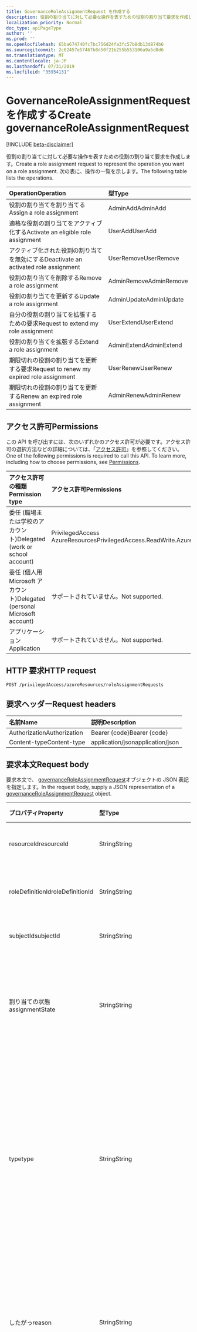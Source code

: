 ```yaml
---
title: GovernanceRoleAssignmentRequest を作成する
description: 役割の割り当てに対して必要な操作を表すための役割の割り当て要求を作成します。 次の表に、操作の一覧を示します。
localization_priority: Normal
doc_type: apiPageType
author: ''
ms.prod: ''
ms.openlocfilehash: 65ba674740fc7bc756d24fa3fc57b8db13d874b6
ms.sourcegitcommit: 2c62457e57467b8d50f21b255b553106a9a5d8d6
ms.translationtype: MT
ms.contentlocale: ja-JP
ms.lasthandoff: 07/31/2019
ms.locfileid: "35954131"
---
```

# <a name="create-governanceroleassignmentrequest"></a><span data-ttu-id="16c69-104">GovernanceRoleAssignmentRequest を作成する</span><span class="sxs-lookup"><span data-stu-id="16c69-104">Create governanceRoleAssignmentRequest</span></span>

[!INCLUDE [beta-disclaimer](../../includes/beta-disclaimer.md)]

<span data-ttu-id="16c69-105">役割の割り当てに対して必要な操作を表すための役割の割り当て要求を作成します。</span><span class="sxs-lookup"><span data-stu-id="16c69-105">Create a role assignment request to represent the operation you want on a role assignment.</span></span> <span data-ttu-id="16c69-106">次の表に、操作の一覧を示します。</span><span class="sxs-lookup"><span data-stu-id="16c69-106">The following table lists the operations.</span></span>

| <span data-ttu-id="16c69-107">Operation</span><span class="sxs-lookup"><span data-stu-id="16c69-107">Operation</span></span>                                   | <span data-ttu-id="16c69-108">型</span><span class="sxs-lookup"><span data-stu-id="16c69-108">Type</span></span>        |
|:--------------------------------------------|:------------|
| <span data-ttu-id="16c69-109">役割の割り当てを割り当てる</span><span class="sxs-lookup"><span data-stu-id="16c69-109">Assign a role assignment</span></span>                    | <span data-ttu-id="16c69-110">AdminAdd</span><span class="sxs-lookup"><span data-stu-id="16c69-110">AdminAdd</span></span>    |
| <span data-ttu-id="16c69-111">適格な役割の割り当てをアクティブ化する</span><span class="sxs-lookup"><span data-stu-id="16c69-111">Activate an eligible role assignment</span></span>        | <span data-ttu-id="16c69-112">UserAdd</span><span class="sxs-lookup"><span data-stu-id="16c69-112">UserAdd</span></span>     |
| <span data-ttu-id="16c69-113">アクティブ化された役割の割り当てを無効にする</span><span class="sxs-lookup"><span data-stu-id="16c69-113">Deactivate an activated role assignment</span></span>     | <span data-ttu-id="16c69-114">UserRemove</span><span class="sxs-lookup"><span data-stu-id="16c69-114">UserRemove</span></span>  |
| <span data-ttu-id="16c69-115">役割の割り当てを削除する</span><span class="sxs-lookup"><span data-stu-id="16c69-115">Remove a role assignment</span></span>                    | <span data-ttu-id="16c69-116">AdminRemove</span><span class="sxs-lookup"><span data-stu-id="16c69-116">AdminRemove</span></span> |
| <span data-ttu-id="16c69-117">役割の割り当てを更新する</span><span class="sxs-lookup"><span data-stu-id="16c69-117">Update a role assignment</span></span>                    | <span data-ttu-id="16c69-118">AdminUpdate</span><span class="sxs-lookup"><span data-stu-id="16c69-118">AdminUpdate</span></span> |
| <span data-ttu-id="16c69-119">自分の役割の割り当てを拡張するための要求</span><span class="sxs-lookup"><span data-stu-id="16c69-119">Request to extend my role assignment</span></span>        | <span data-ttu-id="16c69-120">UserExtend</span><span class="sxs-lookup"><span data-stu-id="16c69-120">UserExtend</span></span>  |
| <span data-ttu-id="16c69-121">役割の割り当てを拡張する</span><span class="sxs-lookup"><span data-stu-id="16c69-121">Extend a role assignment</span></span>                    | <span data-ttu-id="16c69-122">AdminExtend</span><span class="sxs-lookup"><span data-stu-id="16c69-122">AdminExtend</span></span> |
| <span data-ttu-id="16c69-123">期限切れの役割の割り当てを更新する要求</span><span class="sxs-lookup"><span data-stu-id="16c69-123">Request to renew my expired role assignment</span></span> | <span data-ttu-id="16c69-124">UserRenew</span><span class="sxs-lookup"><span data-stu-id="16c69-124">UserRenew</span></span>   |
| <span data-ttu-id="16c69-125">期限切れの役割の割り当てを更新する</span><span class="sxs-lookup"><span data-stu-id="16c69-125">Renew an expired role assignment</span></span>            | <span data-ttu-id="16c69-126">AdminRenew</span><span class="sxs-lookup"><span data-stu-id="16c69-126">AdminRenew</span></span>  |

## <a name="permissions"></a><span data-ttu-id="16c69-127">アクセス許可</span><span class="sxs-lookup"><span data-stu-id="16c69-127">Permissions</span></span>

<span data-ttu-id="16c69-p103">この API を呼び出すには、次のいずれかのアクセス許可が必要です。アクセス許可の選択方法などの詳細については、「[アクセス許可](/graph/permissions-reference)」を参照してください。</span><span class="sxs-lookup"><span data-stu-id="16c69-p103">One of the following permissions is required to call this API. To learn more, including how to choose permissions, see [Permissions](/graph/permissions-reference).</span></span>

| <span data-ttu-id="16c69-130">アクセス許可の種類</span><span class="sxs-lookup"><span data-stu-id="16c69-130">Permission type</span></span>                        | <span data-ttu-id="16c69-131">アクセス許可</span><span class="sxs-lookup"><span data-stu-id="16c69-131">Permissions</span></span>                               |
|:---------------------------------------|:------------------------------------------|
| <span data-ttu-id="16c69-132">委任 (職場または学校のアカウント)</span><span class="sxs-lookup"><span data-stu-id="16c69-132">Delegated (work or school account)</span></span>     | <span data-ttu-id="16c69-133">PrivilegedAccess AzureResources</span><span class="sxs-lookup"><span data-stu-id="16c69-133">PrivilegedAccess.ReadWrite.AzureResources</span></span> |
| <span data-ttu-id="16c69-134">委任 (個人用 Microsoft アカウント)</span><span class="sxs-lookup"><span data-stu-id="16c69-134">Delegated (personal Microsoft account)</span></span> | <span data-ttu-id="16c69-135">サポートされていません。</span><span class="sxs-lookup"><span data-stu-id="16c69-135">Not supported.</span></span>                            |
| <span data-ttu-id="16c69-136">アプリケーション</span><span class="sxs-lookup"><span data-stu-id="16c69-136">Application</span></span>                            | <span data-ttu-id="16c69-137">サポートされていません。</span><span class="sxs-lookup"><span data-stu-id="16c69-137">Not supported.</span></span> |

## <a name="http-request"></a><span data-ttu-id="16c69-138">HTTP 要求</span><span class="sxs-lookup"><span data-stu-id="16c69-138">HTTP request</span></span>

<!-- { "blockType": "ignored" } -->

```http
POST /privilegedAccess/azureResources/roleAssignmentRequests
```

## <a name="request-headers"></a><span data-ttu-id="16c69-139">要求ヘッダー</span><span class="sxs-lookup"><span data-stu-id="16c69-139">Request headers</span></span>

| <span data-ttu-id="16c69-140">名前</span><span class="sxs-lookup"><span data-stu-id="16c69-140">Name</span></span>          | <span data-ttu-id="16c69-141">説明</span><span class="sxs-lookup"><span data-stu-id="16c69-141">Description</span></span>      |
|:--------------|:-----------------|
| <span data-ttu-id="16c69-142">Authorization</span><span class="sxs-lookup"><span data-stu-id="16c69-142">Authorization</span></span> | <span data-ttu-id="16c69-143">Bearer {code}</span><span class="sxs-lookup"><span data-stu-id="16c69-143">Bearer {code}</span></span>    |
| <span data-ttu-id="16c69-144">Content-type</span><span class="sxs-lookup"><span data-stu-id="16c69-144">Content-type</span></span>  | <span data-ttu-id="16c69-145">application/json</span><span class="sxs-lookup"><span data-stu-id="16c69-145">application/json</span></span> |

## <a name="request-body"></a><span data-ttu-id="16c69-146">要求本文</span><span class="sxs-lookup"><span data-stu-id="16c69-146">Request body</span></span>

<span data-ttu-id="16c69-147">要求本文で、 [governanceRoleAssignmentRequest](../resources/governanceroleassignmentrequest.md)オブジェクトの JSON 表記を指定します。</span><span class="sxs-lookup"><span data-stu-id="16c69-147">In the request body, supply a JSON representation of a [governanceRoleAssignmentRequest](../resources/governanceroleassignmentrequest.md) object.</span></span>

| <span data-ttu-id="16c69-148">プロパティ</span><span class="sxs-lookup"><span data-stu-id="16c69-148">Property</span></span>         | <span data-ttu-id="16c69-149">型</span><span class="sxs-lookup"><span data-stu-id="16c69-149">Type</span></span>                                                     | <span data-ttu-id="16c69-150">説明</span><span class="sxs-lookup"><span data-stu-id="16c69-150">Description</span></span> |
|:-----------------|:---------------------------------------------------------|:--|
| <span data-ttu-id="16c69-151">resourceId</span><span class="sxs-lookup"><span data-stu-id="16c69-151">resourceId</span></span>       | <span data-ttu-id="16c69-152">String</span><span class="sxs-lookup"><span data-stu-id="16c69-152">String</span></span>                                                   | <span data-ttu-id="16c69-153">リソースの ID。</span><span class="sxs-lookup"><span data-stu-id="16c69-153">The ID of the resource.</span></span> <span data-ttu-id="16c69-154">必須です。</span><span class="sxs-lookup"><span data-stu-id="16c69-154">Required.</span></span> |
| <span data-ttu-id="16c69-155">roleDefinitionId</span><span class="sxs-lookup"><span data-stu-id="16c69-155">roleDefinitionId</span></span> | <span data-ttu-id="16c69-156">String</span><span class="sxs-lookup"><span data-stu-id="16c69-156">String</span></span>                                                   | <span data-ttu-id="16c69-157">ロール定義の ID。</span><span class="sxs-lookup"><span data-stu-id="16c69-157">The ID of the role definition.</span></span> <span data-ttu-id="16c69-158">必須です。</span><span class="sxs-lookup"><span data-stu-id="16c69-158">Required.</span></span> |
| <span data-ttu-id="16c69-159">subjectId</span><span class="sxs-lookup"><span data-stu-id="16c69-159">subjectId</span></span>        | <span data-ttu-id="16c69-160">String</span><span class="sxs-lookup"><span data-stu-id="16c69-160">String</span></span>                                                   | <span data-ttu-id="16c69-161">件名の ID。</span><span class="sxs-lookup"><span data-stu-id="16c69-161">The ID of the subject.</span></span> <span data-ttu-id="16c69-162">必須です。</span><span class="sxs-lookup"><span data-stu-id="16c69-162">Required.</span></span> |
| <span data-ttu-id="16c69-163">割り当ての状態</span><span class="sxs-lookup"><span data-stu-id="16c69-163">assignmentState</span></span>  | <span data-ttu-id="16c69-164">String</span><span class="sxs-lookup"><span data-stu-id="16c69-164">String</span></span>                                                   | <span data-ttu-id="16c69-165">割り当ての状態を指定します。</span><span class="sxs-lookup"><span data-stu-id="16c69-165">The state of assignment.</span></span> <span data-ttu-id="16c69-166">値には、 `Eligible`および`Active`を指定できます。</span><span class="sxs-lookup"><span data-stu-id="16c69-166">The value can be `Eligible` and `Active`.</span></span> <span data-ttu-id="16c69-167">必須。</span><span class="sxs-lookup"><span data-stu-id="16c69-167">Required.</span></span> |
| <span data-ttu-id="16c69-168">type</span><span class="sxs-lookup"><span data-stu-id="16c69-168">type</span></span>             | <span data-ttu-id="16c69-169">String</span><span class="sxs-lookup"><span data-stu-id="16c69-169">String</span></span>                                                   | <span data-ttu-id="16c69-170">要求の種類。</span><span class="sxs-lookup"><span data-stu-id="16c69-170">The request type.</span></span> <span data-ttu-id="16c69-171">値には、 `AdminAdd`、 `UserAdd`、 `AdminUpdate`、 `AdminRemove`、 `UserRemove`、 `UserExtend`、 `UserRenew`、 `AdminRenew`を`AdminExtend`使用できます。</span><span class="sxs-lookup"><span data-stu-id="16c69-171">The value can be `AdminAdd`, `UserAdd`, `AdminUpdate`, `AdminRemove`, `UserRemove`, `UserExtend`, `UserRenew`, `AdminRenew`and `AdminExtend`.</span></span> <span data-ttu-id="16c69-172">必須です。</span><span class="sxs-lookup"><span data-stu-id="16c69-172">Required.</span></span> |
| <span data-ttu-id="16c69-173">したがっ</span><span class="sxs-lookup"><span data-stu-id="16c69-173">reason</span></span>           | <span data-ttu-id="16c69-174">String</span><span class="sxs-lookup"><span data-stu-id="16c69-174">String</span></span>                                                   | <span data-ttu-id="16c69-175">監査およびレビューの目的で、役割の割り当て要求に対して理由を提供する必要があります。</span><span class="sxs-lookup"><span data-stu-id="16c69-175">The reason needs to be provided for the role assignment request for audit and review purpose.</span></span> |
| <span data-ttu-id="16c69-176">schedule</span><span class="sxs-lookup"><span data-stu-id="16c69-176">schedule</span></span>         | [<span data-ttu-id="16c69-177">governanceSchedule</span><span class="sxs-lookup"><span data-stu-id="16c69-177">governanceSchedule</span></span>](../resources/governanceschedule.md) | <span data-ttu-id="16c69-178">役割の割り当て要求のスケジュール。</span><span class="sxs-lookup"><span data-stu-id="16c69-178">The schedule of the role assignment request.</span></span> <span data-ttu-id="16c69-179">、 `UserAdd` `AdminAdd`、、および`AdminExtend`の要求の種類には、が必要です。 `AdminUpdate`</span><span class="sxs-lookup"><span data-stu-id="16c69-179">For request type of `UserAdd`, `AdminAdd`, `AdminUpdate`, and `AdminExtend`, it is required.</span></span> |

## <a name="response"></a><span data-ttu-id="16c69-180">応答</span><span class="sxs-lookup"><span data-stu-id="16c69-180">Response</span></span>

<span data-ttu-id="16c69-181">成功した場合、このメソッド`201 Created`は応答コードと、応答本文で[governanceRoleAssignmentRequest](../resources/governanceroleassignmentrequest.md)オブジェクトを返します。</span><span class="sxs-lookup"><span data-stu-id="16c69-181">If successful, this method returns a `201 Created` response code and a [governanceRoleAssignmentRequest](../resources/governanceroleassignmentrequest.md) object in the response body.</span></span>

### <a name="error-codes"></a><span data-ttu-id="16c69-182">エラー コード</span><span class="sxs-lookup"><span data-stu-id="16c69-182">Error codes</span></span>

<span data-ttu-id="16c69-183">この API は、標準の HTTP エラーコードを返します。</span><span class="sxs-lookup"><span data-stu-id="16c69-183">This API returns the standard HTTP error codes.</span></span> <span data-ttu-id="16c69-184">また、次の表に示されているエラーコードも返します。</span><span class="sxs-lookup"><span data-stu-id="16c69-184">In addition, it also returns the error codes listed in the following table.</span></span>

| <span data-ttu-id="16c69-185">エラー コード</span><span class="sxs-lookup"><span data-stu-id="16c69-185">Error code</span></span>     | <span data-ttu-id="16c69-186">エラー メッセージ</span><span class="sxs-lookup"><span data-stu-id="16c69-186">Error message</span></span>                               | <span data-ttu-id="16c69-187">詳細</span><span class="sxs-lookup"><span data-stu-id="16c69-187">Details</span></span>       |
|:---------------|:--------------------------------------------|:--------------|
| <span data-ttu-id="16c69-188">400 BadRequest</span><span class="sxs-lookup"><span data-stu-id="16c69-188">400 BadRequest</span></span> | <span data-ttu-id="16c69-189">RoleNotFound</span><span class="sxs-lookup"><span data-stu-id="16c69-189">RoleNotFound</span></span>                                | <span data-ttu-id="16c69-190">要求`roleDefinitionId`本文で指定されたが見つかりません。</span><span class="sxs-lookup"><span data-stu-id="16c69-190">The `roleDefinitionId` provided in the request body cannot be found.</span></span> |
| <span data-ttu-id="16c69-191">400 BadRequest</span><span class="sxs-lookup"><span data-stu-id="16c69-191">400 BadRequest</span></span> | <span data-ttu-id="16c69-192">ResourceIsLocked</span><span class="sxs-lookup"><span data-stu-id="16c69-192">ResourceIsLocked</span></span>                            | <span data-ttu-id="16c69-193">要求本文で指定されたリソースはの状態`Locked`にあり、役割の割り当て要求を作成できません。</span><span class="sxs-lookup"><span data-stu-id="16c69-193">The resource provided in the request body is in state of `Locked` and cannot create role assignment requests.</span></span> |
| <span data-ttu-id="16c69-194">400 BadRequest</span><span class="sxs-lookup"><span data-stu-id="16c69-194">400 BadRequest</span></span> | <span data-ttu-id="16c69-195">SubjectNotFound</span><span class="sxs-lookup"><span data-stu-id="16c69-195">SubjectNotFound</span></span>                             | <span data-ttu-id="16c69-196">要求`subjectId`本文で指定されたが見つかりません。</span><span class="sxs-lookup"><span data-stu-id="16c69-196">The `subjectId` provided in the request body cannot be found.</span></span> |
| <span data-ttu-id="16c69-197">400 BadRequest</span><span class="sxs-lookup"><span data-stu-id="16c69-197">400 BadRequest</span></span> | <span data-ttu-id="16c69-198">Pendingrole割り当て要求</span><span class="sxs-lookup"><span data-stu-id="16c69-198">PendingRoleAssignmentRequest</span></span>                | <span data-ttu-id="16c69-199">保留中の[governanceRoleAssignmentRequest](../resources/governanceroleassignmentrequest.md)がシステムに既に存在します。</span><span class="sxs-lookup"><span data-stu-id="16c69-199">There already exists a pending [governanceRoleAssignmentRequest](../resources/governanceroleassignmentrequest.md) in the system.</span></span> |
| <span data-ttu-id="16c69-200">400 BadRequest</span><span class="sxs-lookup"><span data-stu-id="16c69-200">400 BadRequest</span></span> | <span data-ttu-id="16c69-201">Role割り当てが存在する</span><span class="sxs-lookup"><span data-stu-id="16c69-201">RoleAssignmentExists</span></span>                        | <span data-ttu-id="16c69-202">作成するよう要求された[governanceRoleAssignment](../resources/governanceroleassignment.md)は、システムに既に存在しています。</span><span class="sxs-lookup"><span data-stu-id="16c69-202">The [governanceRoleAssignment](../resources/governanceroleassignment.md) requested to be created already exists in the system.</span></span> |
| <span data-ttu-id="16c69-203">400 BadRequest</span><span class="sxs-lookup"><span data-stu-id="16c69-203">400 BadRequest</span></span> | <span data-ttu-id="16c69-204">RoleAssignmentDoesNotExist</span><span class="sxs-lookup"><span data-stu-id="16c69-204">RoleAssignmentDoesNotExist</span></span>                  | <span data-ttu-id="16c69-205">更新または拡張が要求された[governanceRoleAssignment](../resources/governanceroleassignment.md)は、システムに存在しません。</span><span class="sxs-lookup"><span data-stu-id="16c69-205">The [governanceRoleAssignment](../resources/governanceroleassignment.md) requested to be updated/extended does not exist in the system.</span></span> |
| <span data-ttu-id="16c69-206">400 BadRequest</span><span class="sxs-lookup"><span data-stu-id="16c69-206">400 BadRequest</span></span> | <span data-ttu-id="16c69-207">Role割り当て要求 Policyvalidationfailed</span><span class="sxs-lookup"><span data-stu-id="16c69-207">RoleAssignmentRequestPolicyValidationFailed</span></span> | <span data-ttu-id="16c69-208">[GovernanceRoleAssignmentRequest](../resources/governanceroleassignmentrequest.md)は内部ポリシーを満たしていないため、作成することはできません。</span><span class="sxs-lookup"><span data-stu-id="16c69-208">The [governanceRoleAssignmentRequest](../resources/governanceroleassignmentrequest.md) does not meet internal policies and cannot be created.</span></span> |

## <a name="examples"></a><span data-ttu-id="16c69-209">例</span><span class="sxs-lookup"><span data-stu-id="16c69-209">Examples</span></span>

<span data-ttu-id="16c69-210">次の例は、この API の使用方法を示しています。</span><span class="sxs-lookup"><span data-stu-id="16c69-210">The following examples show how to use this API.</span></span>

### <a name="example-1-administrator-assigns-user-to-a-role"></a><span data-ttu-id="16c69-211">例 1: 管理者がユーザーを役割に割り当てる</span><span class="sxs-lookup"><span data-stu-id="16c69-211">Example 1: Administrator assigns user to a role</span></span>

<span data-ttu-id="16c69-212">この例では、管理者がユーザー nawu@fimdev.net を課金閲覧者の役割に割り当てます。</span><span class="sxs-lookup"><span data-stu-id="16c69-212">In this example, an administrator assigns user nawu@fimdev.net to the Billing Reader role.</span></span>

 ><span data-ttu-id="16c69-213">**注:** この例では、アクセス許可に加えて、リソースに対して少なく`Active`とも1つ`owner`の`user access administrator`管理者ロールの割り当て (または) が要求者に割り当てられている必要があります。</span><span class="sxs-lookup"><span data-stu-id="16c69-213">**Note:** In addition to the permission, this example requires that the requester have at least one `Active` administrator role assignment (`owner` or `user access administrator`) on the resource.</span></span>

| <span data-ttu-id="16c69-214">プロパティ</span><span class="sxs-lookup"><span data-stu-id="16c69-214">Property</span></span>         | <span data-ttu-id="16c69-215">型</span><span class="sxs-lookup"><span data-stu-id="16c69-215">Type</span></span>                                                     | <span data-ttu-id="16c69-216">必須</span><span class="sxs-lookup"><span data-stu-id="16c69-216">Required</span></span>                 | <span data-ttu-id="16c69-217">値</span><span class="sxs-lookup"><span data-stu-id="16c69-217">Value</span></span> |
|:-----------------|:---------------------------------------------------------|:-------------------------|:--|
| <span data-ttu-id="16c69-218">resourceId</span><span class="sxs-lookup"><span data-stu-id="16c69-218">resourceId</span></span>       | <span data-ttu-id="16c69-219">String</span><span class="sxs-lookup"><span data-stu-id="16c69-219">String</span></span>                                                   | <span data-ttu-id="16c69-220">はい</span><span class="sxs-lookup"><span data-stu-id="16c69-220">Yes</span></span>                      | <span data-ttu-id="16c69-221">\<resourceId\></span><span class="sxs-lookup"><span data-stu-id="16c69-221">\<resourceId\></span></span> |
| <span data-ttu-id="16c69-222">roleDefinitionId</span><span class="sxs-lookup"><span data-stu-id="16c69-222">roleDefinitionId</span></span> | <span data-ttu-id="16c69-223">String</span><span class="sxs-lookup"><span data-stu-id="16c69-223">String</span></span>                                                   | <span data-ttu-id="16c69-224">はい</span><span class="sxs-lookup"><span data-stu-id="16c69-224">Yes</span></span>                      | <span data-ttu-id="16c69-225">\<roleDefinitionId\></span><span class="sxs-lookup"><span data-stu-id="16c69-225">\<roleDefinitionId\></span></span> |
| <span data-ttu-id="16c69-226">subjectId</span><span class="sxs-lookup"><span data-stu-id="16c69-226">subjectId</span></span>        | <span data-ttu-id="16c69-227">String</span><span class="sxs-lookup"><span data-stu-id="16c69-227">String</span></span>                                                   | <span data-ttu-id="16c69-228">はい</span><span class="sxs-lookup"><span data-stu-id="16c69-228">Yes</span></span>                      | <span data-ttu-id="16c69-229">\<subjectId\></span><span class="sxs-lookup"><span data-stu-id="16c69-229">\<subjectId\></span></span> |
| <span data-ttu-id="16c69-230">割り当ての状態</span><span class="sxs-lookup"><span data-stu-id="16c69-230">assignmentState</span></span>  | <span data-ttu-id="16c69-231">String</span><span class="sxs-lookup"><span data-stu-id="16c69-231">String</span></span>                                                   | <span data-ttu-id="16c69-232">はい</span><span class="sxs-lookup"><span data-stu-id="16c69-232">Yes</span></span>                      | <span data-ttu-id="16c69-233">対象/アクティブ</span><span class="sxs-lookup"><span data-stu-id="16c69-233">Eligible / Active</span></span> |
| <span data-ttu-id="16c69-234">type</span><span class="sxs-lookup"><span data-stu-id="16c69-234">type</span></span>             | <span data-ttu-id="16c69-235">String</span><span class="sxs-lookup"><span data-stu-id="16c69-235">String</span></span>                                                   | <span data-ttu-id="16c69-236">はい</span><span class="sxs-lookup"><span data-stu-id="16c69-236">Yes</span></span>                      | <span data-ttu-id="16c69-237">AdminAdd</span><span class="sxs-lookup"><span data-stu-id="16c69-237">AdminAdd</span></span> |
| <span data-ttu-id="16c69-238">したがっ</span><span class="sxs-lookup"><span data-stu-id="16c69-238">reason</span></span>           | <span data-ttu-id="16c69-239">String</span><span class="sxs-lookup"><span data-stu-id="16c69-239">String</span></span>                                                   | <span data-ttu-id="16c69-240">役割の設定によって異なる</span><span class="sxs-lookup"><span data-stu-id="16c69-240">depends on role Settings</span></span> |   |
| <span data-ttu-id="16c69-241">schedule</span><span class="sxs-lookup"><span data-stu-id="16c69-241">schedule</span></span>         | [<span data-ttu-id="16c69-242">governanceSchedule</span><span class="sxs-lookup"><span data-stu-id="16c69-242">governanceSchedule</span></span>](../resources/governanceschedule.md) | <span data-ttu-id="16c69-243">はい</span><span class="sxs-lookup"><span data-stu-id="16c69-243">Yes</span></span>                      |   |

#### <a name="request"></a><span data-ttu-id="16c69-244">要求</span><span class="sxs-lookup"><span data-stu-id="16c69-244">Request</span></span>


# <a name="httptabhttp"></a>[<span data-ttu-id="16c69-245">プロトコル</span><span class="sxs-lookup"><span data-stu-id="16c69-245">HTTP</span></span>](#tab/http)
<!-- {
  "blockType": "request",
  "name": "governanceroleassignmentrequest_post"
}-->

```http
POST https://graph.microsoft.com/beta/privilegedAccess/azureResources/roleAssignmentRequests
Content-type: application/json

{
  "roleDefinitionId": "ea48ad5e-e3b0-4d10-af54-39a45bbfe68d",
  "resourceId": "e5e7d29d-5465-45ac-885f-4716a5ee74b5",
  "subjectId": "918e54be-12c4-4f4c-a6d3-2ee0e3661c51",
  "assignmentState": "Eligible",
  "type": "AdminAdd",
  "reason": "Assign an eligible role",
  "schedule": {
    "startDateTime": "2018-05-12T23:37:43.356Z",
    "endDateTime": "2018-11-08T23:37:43.356Z",
    "type": "Once"
  }
}
```
# <a name="ctabcsharp"></a>[<span data-ttu-id="16c69-246">C#</span><span class="sxs-lookup"><span data-stu-id="16c69-246">C#</span></span>](#tab/csharp)
[!INCLUDE [sample-code](../includes/snippets/csharp/governanceroleassignmentrequest-post-csharp-snippets.md)]
[!INCLUDE [sdk-documentation](../includes/snippets/snippets-sdk-documentation-link.md)]

# <a name="javascripttabjavascript"></a>[<span data-ttu-id="16c69-247">Javascript</span><span class="sxs-lookup"><span data-stu-id="16c69-247">Javascript</span></span>](#tab/javascript)
[!INCLUDE [sample-code](../includes/snippets/javascript/governanceroleassignmentrequest-post-javascript-snippets.md)]
[!INCLUDE [sdk-documentation](../includes/snippets/snippets-sdk-documentation-link.md)]

# <a name="objective-ctabobjc"></a>[<span data-ttu-id="16c69-248">目的-C</span><span class="sxs-lookup"><span data-stu-id="16c69-248">Objective-C</span></span>](#tab/objc)
[!INCLUDE [sample-code](../includes/snippets/objc/governanceroleassignmentrequest-post-objc-snippets.md)]
[!INCLUDE [sdk-documentation](../includes/snippets/snippets-sdk-documentation-link.md)]

# <a name="javatabjava"></a>[<span data-ttu-id="16c69-249">Java</span><span class="sxs-lookup"><span data-stu-id="16c69-249">Java</span></span>](#tab/java)
[!INCLUDE [sample-code](../includes/snippets/java/governanceroleassignmentrequest-post-java-snippets.md)]
[!INCLUDE [sdk-documentation](../includes/snippets/snippets-sdk-documentation-link.md)]

---


<!-- markdownlint-disable MD024 -->

#### <a name="response"></a><span data-ttu-id="16c69-250">応答</span><span class="sxs-lookup"><span data-stu-id="16c69-250">Response</span></span>

<!-- {
  "blockType": "response",
  "truncated": false,
  "@odata.type": "microsoft.graph.governanceRoleAssignmentRequest"
} -->

```http
HTTP/1.1 201 Created
Content-type: application/json

{
  "@odata.context": "https://graph.microsoft.com/beta/$metadata#governanceRoleAssignmentRequests/$entity",
  "id": "1232e4ea-741a-4be5-8044-5edabdd61672",
  "resourceId": "e5e7d29d-5465-45ac-885f-4716a5ee74b5",
  "roleDefinitionId": "ea48ad5e-e3b0-4d10-af54-39a45bbfe68d",
  "subjectId": "918e54be-12c4-4f4c-a6d3-2ee0e3661c51",
  "linkedEligibleRoleAssignmentId": "",
  "type": "AdminAdd",
  "assignmentState": "Eligible",
  "requestedDateTime": "0001-01-01T00:00:00Z",
  "reason": "Evaluate Only",
  "status": {
    "status": "InProgress",
    "subStatus": "Granted",
    "statusDetails": [
      {
        "key": "AdminRequestRule",
        "value": "Grant"
      },
      {
        "key": "ExpirationRule",
        "value": "Grant"
      },
      {
        "key": "MfaRule",
        "value": "Grant"
      }
    ]
  },
  "schedule": {
    "type": "Once",
    "startDateTime": "2018-05-12T23:37:43.356Z",
    "endDateTime": "2018-11-08T23:37:43.356Z",
    "duration": "PT0S"
  }
}
```

### <a name="example-2-user-activates-eligible-role"></a><span data-ttu-id="16c69-251">例 2: ユーザーが対象となる役割をアクティブにする</span><span class="sxs-lookup"><span data-stu-id="16c69-251">Example 2: User activates eligible role</span></span>

<span data-ttu-id="16c69-252">この例では、ユーザー nawu@fimdev.net が対象となる請求リーダーの役割をアクティブにします。</span><span class="sxs-lookup"><span data-stu-id="16c69-252">In this example, the user nawu@fimdev.net activates the eligible Billing Reader role.</span></span>

| <span data-ttu-id="16c69-253">プロパティ</span><span class="sxs-lookup"><span data-stu-id="16c69-253">Property</span></span>         | <span data-ttu-id="16c69-254">型</span><span class="sxs-lookup"><span data-stu-id="16c69-254">Type</span></span>                                                     | <span data-ttu-id="16c69-255">必須</span><span class="sxs-lookup"><span data-stu-id="16c69-255">Required</span></span>                 | <span data-ttu-id="16c69-256">値</span><span class="sxs-lookup"><span data-stu-id="16c69-256">Value</span></span> |
|:-----------------|:---------------------------------------------------------|:-------------------------|:--|
| <span data-ttu-id="16c69-257">resourceId</span><span class="sxs-lookup"><span data-stu-id="16c69-257">resourceId</span></span>       | <span data-ttu-id="16c69-258">String</span><span class="sxs-lookup"><span data-stu-id="16c69-258">String</span></span>                                                   | <span data-ttu-id="16c69-259">はい</span><span class="sxs-lookup"><span data-stu-id="16c69-259">Yes</span></span>                      | <span data-ttu-id="16c69-260">\<resourceId\></span><span class="sxs-lookup"><span data-stu-id="16c69-260">\<resourceId\></span></span> |
| <span data-ttu-id="16c69-261">roleDefinitionId</span><span class="sxs-lookup"><span data-stu-id="16c69-261">roleDefinitionId</span></span> | <span data-ttu-id="16c69-262">String</span><span class="sxs-lookup"><span data-stu-id="16c69-262">String</span></span>                                                   | <span data-ttu-id="16c69-263">はい</span><span class="sxs-lookup"><span data-stu-id="16c69-263">Yes</span></span>                      | <span data-ttu-id="16c69-264">\<roleDefinitionId\></span><span class="sxs-lookup"><span data-stu-id="16c69-264">\<roleDefinitionId\></span></span> |
| <span data-ttu-id="16c69-265">subjectId</span><span class="sxs-lookup"><span data-stu-id="16c69-265">subjectId</span></span>        | <span data-ttu-id="16c69-266">String</span><span class="sxs-lookup"><span data-stu-id="16c69-266">String</span></span>                                                   | <span data-ttu-id="16c69-267">はい</span><span class="sxs-lookup"><span data-stu-id="16c69-267">Yes</span></span>                      | <span data-ttu-id="16c69-268">\<subjectId\></span><span class="sxs-lookup"><span data-stu-id="16c69-268">\<subjectId\></span></span> |
| <span data-ttu-id="16c69-269">割り当ての状態</span><span class="sxs-lookup"><span data-stu-id="16c69-269">assignmentState</span></span>  | <span data-ttu-id="16c69-270">String</span><span class="sxs-lookup"><span data-stu-id="16c69-270">String</span></span>                                                   | <span data-ttu-id="16c69-271">はい</span><span class="sxs-lookup"><span data-stu-id="16c69-271">Yes</span></span>                      | <span data-ttu-id="16c69-272">Active</span><span class="sxs-lookup"><span data-stu-id="16c69-272">Active</span></span> |
| <span data-ttu-id="16c69-273">type</span><span class="sxs-lookup"><span data-stu-id="16c69-273">type</span></span>             | <span data-ttu-id="16c69-274">String</span><span class="sxs-lookup"><span data-stu-id="16c69-274">String</span></span>                                                   | <span data-ttu-id="16c69-275">はい</span><span class="sxs-lookup"><span data-stu-id="16c69-275">Yes</span></span>                      | <span data-ttu-id="16c69-276">UserAdd</span><span class="sxs-lookup"><span data-stu-id="16c69-276">UserAdd</span></span> |
| <span data-ttu-id="16c69-277">したがっ</span><span class="sxs-lookup"><span data-stu-id="16c69-277">reason</span></span>           | <span data-ttu-id="16c69-278">String</span><span class="sxs-lookup"><span data-stu-id="16c69-278">String</span></span>                                                   | <span data-ttu-id="16c69-279">役割の設定によって異なる</span><span class="sxs-lookup"><span data-stu-id="16c69-279">depends on role Settings</span></span> |   |
| <span data-ttu-id="16c69-280">schedule</span><span class="sxs-lookup"><span data-stu-id="16c69-280">schedule</span></span>         | [<span data-ttu-id="16c69-281">governanceSchedule</span><span class="sxs-lookup"><span data-stu-id="16c69-281">governanceSchedule</span></span>](../resources/governanceschedule.md) | <span data-ttu-id="16c69-282">はい</span><span class="sxs-lookup"><span data-stu-id="16c69-282">Yes</span></span>                      |   |

#### <a name="request"></a><span data-ttu-id="16c69-283">要求</span><span class="sxs-lookup"><span data-stu-id="16c69-283">Request</span></span>

<!-- {
  "blockType": "request",
  "name": "governanceroleassignmentrequest_post"
}-->

```http
POST https://graph.microsoft.com/beta/privilegedAccess/azureResources/roleAssignmentRequests
Content-type: application/json

{
  "roleDefinitionId": "8b4d1d51-08e9-4254-b0a6-b16177aae376",
  "resourceId": "e5e7d29d-5465-45ac-885f-4716a5ee74b5",
  "subjectId": "918e54be-12c4-4f4c-a6d3-2ee0e3661c51",
  "assignmentState": "Active",
  "type": "UserAdd",
  "reason": "Activate the owner role",
  "schedule": {
    "type": "Once",
    "startDateTime": "2018-05-12T23:28:43.537Z",
    "duration": "PT9H"
  },
  "linkedEligibleRoleAssignmentId": "e327f4be-42a0-47a2-8579-0a39b025b394"
}
```

#### <a name="response"></a><span data-ttu-id="16c69-284">応答</span><span class="sxs-lookup"><span data-stu-id="16c69-284">Response</span></span>

<!-- {
  "blockType": "response",
  "truncated": false,
  "@odata.type": "microsoft.graph.governanceRoleAssignmentRequest"
} -->

```http
HTTP/1.1 201 Created
Content-type: application/json

{
  "@odata.context": "https://graph.microsoft.com/beta/$metadata#governanceRoleAssignmentRequests/$entity",
  "id": "3ad49a7c-918e-4d86-9f84-fab28f8658c0",
  "resourceId": "e5e7d29d-5465-45ac-885f-4716a5ee74b5",
  "roleDefinitionId": "8b4d1d51-08e9-4254-b0a6-b16177aae376",
  "subjectId": "918e54be-12c4-4f4c-a6d3-2ee0e3661c51",
  "linkedEligibleRoleAssignmentId": "e327f4be-42a0-47a2-8579-0a39b025b394",
  "type": "UserAdd",
  "assignmentState": "Active",
  "requestedDateTime": "0001-01-01T00:00:00Z",
  "reason": "Activate the owner role",
  "status": {
    "status": "InProgress",
    "subStatus": "Granted",
    "statusDetails": [
      {
        "key": "EligibilityRule",
        "value": "Grant"
      },
      {
        "key": "ExpirationRule",
        "value": "Grant"
      },
      {
        "key": "MfaRule",
        "value": "Grant"
      },
      {
        "key": "JustificationRule",
        "value": "Grant"
      },
      {
        "key": "ActivationDayRule",
        "value": "Grant"
      },
      {
        "key": "ApprovalRule",
        "value": "Grant"
      }
    ]
  },
  "schedule": {
    "type": "Once",
    "startDateTime": "2018-05-12T23:28:43.537Z",
    "endDateTime": "0001-01-01T00:00:00Z",
    "duration": "PT9H"
  }
}
```

### <a name="example-3-user-deactivates-an-assigned-role"></a><span data-ttu-id="16c69-285">例 3: ユーザーが割り当てられた役割を非アクティブにする</span><span class="sxs-lookup"><span data-stu-id="16c69-285">Example 3: User deactivates an assigned role</span></span>

<span data-ttu-id="16c69-286">この例では、ユーザー nawu@fimdev.net がアクティブな課金閲覧者の役割を非アクティブ化します。</span><span class="sxs-lookup"><span data-stu-id="16c69-286">In this example, the user nawu@fimdev.net deactivates the active Billing Reader role.</span></span>

| <span data-ttu-id="16c69-287">プロパティ</span><span class="sxs-lookup"><span data-stu-id="16c69-287">Property</span></span>         | <span data-ttu-id="16c69-288">型</span><span class="sxs-lookup"><span data-stu-id="16c69-288">Type</span></span>                                                     | <span data-ttu-id="16c69-289">必須</span><span class="sxs-lookup"><span data-stu-id="16c69-289">Required</span></span> | <span data-ttu-id="16c69-290">値</span><span class="sxs-lookup"><span data-stu-id="16c69-290">Value</span></span> |
|:-----------------|:---------------------------------------------------------|:---------|:--|
| <span data-ttu-id="16c69-291">resourceId</span><span class="sxs-lookup"><span data-stu-id="16c69-291">resourceId</span></span>       | <span data-ttu-id="16c69-292">String</span><span class="sxs-lookup"><span data-stu-id="16c69-292">String</span></span>                                                   | <span data-ttu-id="16c69-293">はい</span><span class="sxs-lookup"><span data-stu-id="16c69-293">Yes</span></span>      | <span data-ttu-id="16c69-294">\<resourceId\></span><span class="sxs-lookup"><span data-stu-id="16c69-294">\<resourceId\></span></span> |
| <span data-ttu-id="16c69-295">roleDefinitionId</span><span class="sxs-lookup"><span data-stu-id="16c69-295">roleDefinitionId</span></span> | <span data-ttu-id="16c69-296">String</span><span class="sxs-lookup"><span data-stu-id="16c69-296">String</span></span>                                                   | <span data-ttu-id="16c69-297">はい</span><span class="sxs-lookup"><span data-stu-id="16c69-297">Yes</span></span>      | <span data-ttu-id="16c69-298">\<roleDefinitionId\></span><span class="sxs-lookup"><span data-stu-id="16c69-298">\<roleDefinitionId\></span></span> |
| <span data-ttu-id="16c69-299">subjectId</span><span class="sxs-lookup"><span data-stu-id="16c69-299">subjectId</span></span>        | <span data-ttu-id="16c69-300">String</span><span class="sxs-lookup"><span data-stu-id="16c69-300">String</span></span>                                                   | <span data-ttu-id="16c69-301">はい</span><span class="sxs-lookup"><span data-stu-id="16c69-301">Yes</span></span>      | <span data-ttu-id="16c69-302">\<subjectId\></span><span class="sxs-lookup"><span data-stu-id="16c69-302">\<subjectId\></span></span> |
| <span data-ttu-id="16c69-303">割り当ての状態</span><span class="sxs-lookup"><span data-stu-id="16c69-303">assignmentState</span></span>  | <span data-ttu-id="16c69-304">文字列</span><span class="sxs-lookup"><span data-stu-id="16c69-304">String</span></span>                                                   | <span data-ttu-id="16c69-305">はい</span><span class="sxs-lookup"><span data-stu-id="16c69-305">Yes</span></span>      | <span data-ttu-id="16c69-306">Active</span><span class="sxs-lookup"><span data-stu-id="16c69-306">Active</span></span> |
| <span data-ttu-id="16c69-307">type</span><span class="sxs-lookup"><span data-stu-id="16c69-307">type</span></span>             | <span data-ttu-id="16c69-308">文字列</span><span class="sxs-lookup"><span data-stu-id="16c69-308">String</span></span>                                                   | <span data-ttu-id="16c69-309">はい</span><span class="sxs-lookup"><span data-stu-id="16c69-309">Yes</span></span>      | <span data-ttu-id="16c69-310">UserRemove</span><span class="sxs-lookup"><span data-stu-id="16c69-310">UserRemove</span></span> |
| <span data-ttu-id="16c69-311">したがっ</span><span class="sxs-lookup"><span data-stu-id="16c69-311">reason</span></span>           | <span data-ttu-id="16c69-312">String</span><span class="sxs-lookup"><span data-stu-id="16c69-312">String</span></span>                                                   | <span data-ttu-id="16c69-313">いいえ</span><span class="sxs-lookup"><span data-stu-id="16c69-313">No</span></span>       |   |
| <span data-ttu-id="16c69-314">schedule</span><span class="sxs-lookup"><span data-stu-id="16c69-314">schedule</span></span>         | [<span data-ttu-id="16c69-315">governanceSchedule</span><span class="sxs-lookup"><span data-stu-id="16c69-315">governanceSchedule</span></span>](../resources/governanceschedule.md) | <span data-ttu-id="16c69-316">いいえ</span><span class="sxs-lookup"><span data-stu-id="16c69-316">No</span></span>       |   |

#### <a name="request"></a><span data-ttu-id="16c69-317">要求</span><span class="sxs-lookup"><span data-stu-id="16c69-317">Request</span></span>

<!-- {
  "blockType": "request",
  "name": "governanceroleassignmentrequest_post"
}-->

```http
POST https://graph.microsoft.com/beta/privilegedAccess/azureResources/roleAssignmentRequests
Content-type: application/json

{
  "roleDefinitionId": "bc75b4e6-7403-4243-bf2f-d1f6990be122",
  "resourceId": "fb016e3a-c3ed-4d9d-96b6-a54cd4f0b735",
  "subjectId": "918e54be-12c4-4f4c-a6d3-2ee0e3661c51",
  "assignmentState": "Active",
  "type": "UserRemove",
  "reason": "Deactivate the role",
  "linkedEligibleRoleAssignmentId": "cb8a533e-02d5-42ad-8499-916b1e4822ec"
}
```

#### <a name="response"></a><span data-ttu-id="16c69-318">応答</span><span class="sxs-lookup"><span data-stu-id="16c69-318">Response</span></span>

<!-- {
  "blockType": "response",
  "truncated": false,
  "@odata.type": "microsoft.graph.governanceRoleAssignmentRequest"
} -->

```http
HTTP/1.1 201 Created
Content-type: application/json

{
  "@odata.context": "https://graph.microsoft.com/beta/$metadata#governanceRoleAssignmentRequests/$entity",
  "id": "abfcdb57-8e5d-42a0-ae67-7598b96fddb1",
  "resourceId": "fb016e3a-c3ed-4d9d-96b6-a54cd4f0b735",
  "roleDefinitionId": "bc75b4e6-7403-4243-bf2f-d1f6990be122",
  "subjectId": "918e54be-12c4-4f4c-a6d3-2ee0e3661c51",
  "linkedEligibleRoleAssignmentId": "cb8a533e-02d5-42ad-8499-916b1e4822ec",
  "type": "UserRemove",
  "assignmentState": "Active",
  "requestedDateTime": "0001-01-01T00:00:00Z",
  "reason": "Evaluate only",
  "schedule": null,
  "status": {
    "status": "Closed",
    "subStatus": "Revoked",
    "statusDetails": []
  }
}
```

### <a name="example-4-administrator-removes-user-from-a-role"></a><span data-ttu-id="16c69-319">例 4: 管理者が役割からユーザーを削除する</span><span class="sxs-lookup"><span data-stu-id="16c69-319">Example 4: Administrator removes user from a role</span></span>

<span data-ttu-id="16c69-320">この例では、管理者が Billing Reader ロールからユーザー nawu@fimdev.net を削除します。</span><span class="sxs-lookup"><span data-stu-id="16c69-320">In this example, an administrator removes the user nawu@fimdev.net from the Billing Reader role.</span></span>

 ><span data-ttu-id="16c69-321">**注:** この例では、アクセス許可に加えて、リソースに対して少なく`Active`とも1つ`owner`の`user access administrator`管理者ロールの割り当て (または) が要求者に割り当てられている必要があります。</span><span class="sxs-lookup"><span data-stu-id="16c69-321">**Note:** In addition to the permission, this example requires that the requester have at least one `Active` administrator role assignment (`owner` or `user access administrator`) on the resource.</span></span>

| <span data-ttu-id="16c69-322">プロパティ</span><span class="sxs-lookup"><span data-stu-id="16c69-322">Property</span></span>         | <span data-ttu-id="16c69-323">型</span><span class="sxs-lookup"><span data-stu-id="16c69-323">Type</span></span>                                                     | <span data-ttu-id="16c69-324">必須</span><span class="sxs-lookup"><span data-stu-id="16c69-324">Required</span></span> | <span data-ttu-id="16c69-325">値</span><span class="sxs-lookup"><span data-stu-id="16c69-325">Value</span></span> |
|:-----------------|:---------------------------------------------------------|:---------|:--|
| <span data-ttu-id="16c69-326">resourceId</span><span class="sxs-lookup"><span data-stu-id="16c69-326">resourceId</span></span>       | <span data-ttu-id="16c69-327">String</span><span class="sxs-lookup"><span data-stu-id="16c69-327">String</span></span>                                                   | <span data-ttu-id="16c69-328">はい</span><span class="sxs-lookup"><span data-stu-id="16c69-328">Yes</span></span>      | <span data-ttu-id="16c69-329">\<resourceId\></span><span class="sxs-lookup"><span data-stu-id="16c69-329">\<resourceId\></span></span> |
| <span data-ttu-id="16c69-330">roleDefinitionId</span><span class="sxs-lookup"><span data-stu-id="16c69-330">roleDefinitionId</span></span> | <span data-ttu-id="16c69-331">文字列</span><span class="sxs-lookup"><span data-stu-id="16c69-331">String</span></span>                                                   | <span data-ttu-id="16c69-332">はい</span><span class="sxs-lookup"><span data-stu-id="16c69-332">Yes</span></span>      | <span data-ttu-id="16c69-333">\<roleDefinitionId\></span><span class="sxs-lookup"><span data-stu-id="16c69-333">\<roleDefinitionId\></span></span> |
| <span data-ttu-id="16c69-334">subjectId</span><span class="sxs-lookup"><span data-stu-id="16c69-334">subjectId</span></span>        | <span data-ttu-id="16c69-335">文字列</span><span class="sxs-lookup"><span data-stu-id="16c69-335">String</span></span>                                                   | <span data-ttu-id="16c69-336">はい</span><span class="sxs-lookup"><span data-stu-id="16c69-336">Yes</span></span>      | <span data-ttu-id="16c69-337">\<subjectId\></span><span class="sxs-lookup"><span data-stu-id="16c69-337">\<subjectId\></span></span> |
| <span data-ttu-id="16c69-338">割り当ての状態</span><span class="sxs-lookup"><span data-stu-id="16c69-338">assignmentState</span></span>  | <span data-ttu-id="16c69-339">文字列</span><span class="sxs-lookup"><span data-stu-id="16c69-339">String</span></span>                                                   | <span data-ttu-id="16c69-340">はい</span><span class="sxs-lookup"><span data-stu-id="16c69-340">Yes</span></span>      | <span data-ttu-id="16c69-341">対象/アクティブ</span><span class="sxs-lookup"><span data-stu-id="16c69-341">Eligible / Active</span></span> |
| <span data-ttu-id="16c69-342">type</span><span class="sxs-lookup"><span data-stu-id="16c69-342">type</span></span>             | <span data-ttu-id="16c69-343">文字列</span><span class="sxs-lookup"><span data-stu-id="16c69-343">String</span></span>                                                   | <span data-ttu-id="16c69-344">はい</span><span class="sxs-lookup"><span data-stu-id="16c69-344">Yes</span></span>      | <span data-ttu-id="16c69-345">AdminRemove</span><span class="sxs-lookup"><span data-stu-id="16c69-345">AdminRemove</span></span> |
| <span data-ttu-id="16c69-346">したがっ</span><span class="sxs-lookup"><span data-stu-id="16c69-346">reason</span></span>           | <span data-ttu-id="16c69-347">String</span><span class="sxs-lookup"><span data-stu-id="16c69-347">String</span></span>                                                   | <span data-ttu-id="16c69-348">いいえ</span><span class="sxs-lookup"><span data-stu-id="16c69-348">No</span></span>       |   |
| <span data-ttu-id="16c69-349">schedule</span><span class="sxs-lookup"><span data-stu-id="16c69-349">schedule</span></span>         | [<span data-ttu-id="16c69-350">governanceSchedule</span><span class="sxs-lookup"><span data-stu-id="16c69-350">governanceSchedule</span></span>](../resources/governanceschedule.md) | <span data-ttu-id="16c69-351">いいえ</span><span class="sxs-lookup"><span data-stu-id="16c69-351">No</span></span>       |   |

#### <a name="request"></a><span data-ttu-id="16c69-352">要求</span><span class="sxs-lookup"><span data-stu-id="16c69-352">Request</span></span>

<!-- {
  "blockType": "request",
  "name": "governanceroleassignmentrequest_post"
}-->

```http
POST https://graph.microsoft.com/beta/privilegedAccess/azureResources/roleAssignmentRequests
Content-type: application/json

{
  "roleDefinitionId": "65bb4622-61f5-4f25-9d75-d0e20cf92019",
  "resourceId": "e5e7d29d-5465-45ac-885f-4716a5ee74b5",
  "subjectId": "74765671-9ca4-40d7-9e36-2f4a570608a6",
  "assignmentState": "Eligible",
  "type": "AdminRemove"
}
```

#### <a name="response"></a><span data-ttu-id="16c69-353">応答</span><span class="sxs-lookup"><span data-stu-id="16c69-353">Response</span></span>

<!-- {
  "blockType": "response",
  "truncated": false,
  "@odata.type": "microsoft.graph.governanceRoleAssignmentRequest"
} -->

```http
HTTP/1.1 201 Created
Content-type: application/json

{
  "@odata.context": "https://graph.microsoft.com/beta/$metadata#governanceRoleAssignmentRequests/$entity",
  "id": "c934fcb9-cf53-42ac-a8b4-6246f6726299",
  "resourceId": "e5e7d29d-5465-45ac-885f-4716a5ee74b5",
  "roleDefinitionId": "65bb4622-61f5-4f25-9d75-d0e20cf92019",
  "subjectId": "74765671-9ca4-40d7-9e36-2f4a570608a6",
  "linkedEligibleRoleAssignmentId": "",
  "type": "AdminRemove",
  "assignmentState": "Eligible",
  "requestedDateTime": "0001-01-01T00:00:00Z",
  "reason": null,
  "status": {
    "status": "Closed",
    "subStatus": "Revoked",
    "statusDetails": []
  },
  "schedule": null
}
```

### <a name="example-5-administrator-updates-role-assignment"></a><span data-ttu-id="16c69-354">例 5: 管理者の更新の役割の割り当て</span><span class="sxs-lookup"><span data-stu-id="16c69-354">Example 5: Administrator updates role assignment</span></span>

<span data-ttu-id="16c69-355">この例では、管理者がユーザー nawu@fimdev.net の役割の割り当てを所有者に更新します。</span><span class="sxs-lookup"><span data-stu-id="16c69-355">In this example, administrators update the role assignment for the user nawu@fimdev.net to Owner.</span></span>

 ><span data-ttu-id="16c69-356">**注:** この例では、アクセス許可に加えて、リソースに対して少なく`Active`とも1つ`owner`の`user access administrator`管理者ロールの割り当て (または) が要求者に割り当てられている必要があります。</span><span class="sxs-lookup"><span data-stu-id="16c69-356">**Note:** In addition to the permission, this example requires that the requester have at least one `Active` administrator role assignment (`owner` or `user access administrator`) on the resource.</span></span>

| <span data-ttu-id="16c69-357">プロパティ</span><span class="sxs-lookup"><span data-stu-id="16c69-357">Property</span></span>         | <span data-ttu-id="16c69-358">型</span><span class="sxs-lookup"><span data-stu-id="16c69-358">Type</span></span>                                                     | <span data-ttu-id="16c69-359">必須</span><span class="sxs-lookup"><span data-stu-id="16c69-359">Required</span></span>                | <span data-ttu-id="16c69-360">値</span><span class="sxs-lookup"><span data-stu-id="16c69-360">Value</span></span> |
|:-----------------|:---------------------------------------------------------|:------------------------|:--|
| <span data-ttu-id="16c69-361">resourceId</span><span class="sxs-lookup"><span data-stu-id="16c69-361">resourceId</span></span>       | <span data-ttu-id="16c69-362">String</span><span class="sxs-lookup"><span data-stu-id="16c69-362">String</span></span>                                                   | <span data-ttu-id="16c69-363">はい</span><span class="sxs-lookup"><span data-stu-id="16c69-363">Yes</span></span>                     | <span data-ttu-id="16c69-364">\<resourceId\></span><span class="sxs-lookup"><span data-stu-id="16c69-364">\<resourceId\></span></span> |
| <span data-ttu-id="16c69-365">roleDefinitionId</span><span class="sxs-lookup"><span data-stu-id="16c69-365">roleDefinitionId</span></span> | <span data-ttu-id="16c69-366">文字列</span><span class="sxs-lookup"><span data-stu-id="16c69-366">String</span></span>                                                   | <span data-ttu-id="16c69-367">はい</span><span class="sxs-lookup"><span data-stu-id="16c69-367">Yes</span></span>                     | <span data-ttu-id="16c69-368">\<roleDefinitionId\></span><span class="sxs-lookup"><span data-stu-id="16c69-368">\<roleDefinitionId\></span></span> |
| <span data-ttu-id="16c69-369">subjectId</span><span class="sxs-lookup"><span data-stu-id="16c69-369">subjectId</span></span>        | <span data-ttu-id="16c69-370">文字列</span><span class="sxs-lookup"><span data-stu-id="16c69-370">String</span></span>                                                   | <span data-ttu-id="16c69-371">はい</span><span class="sxs-lookup"><span data-stu-id="16c69-371">Yes</span></span>                     | <span data-ttu-id="16c69-372">\<subjectId\></span><span class="sxs-lookup"><span data-stu-id="16c69-372">\<subjectId\></span></span> |
| <span data-ttu-id="16c69-373">割り当ての状態</span><span class="sxs-lookup"><span data-stu-id="16c69-373">assignmentState</span></span>  | <span data-ttu-id="16c69-374">文字列</span><span class="sxs-lookup"><span data-stu-id="16c69-374">String</span></span>                                                   | <span data-ttu-id="16c69-375">はい</span><span class="sxs-lookup"><span data-stu-id="16c69-375">Yes</span></span>                     | <span data-ttu-id="16c69-376">対象/アクティブ</span><span class="sxs-lookup"><span data-stu-id="16c69-376">Eligible / Active</span></span> |
| <span data-ttu-id="16c69-377">type</span><span class="sxs-lookup"><span data-stu-id="16c69-377">type</span></span>             | <span data-ttu-id="16c69-378">文字列</span><span class="sxs-lookup"><span data-stu-id="16c69-378">String</span></span>                                                   | <span data-ttu-id="16c69-379">はい</span><span class="sxs-lookup"><span data-stu-id="16c69-379">Yes</span></span>                     | <span data-ttu-id="16c69-380">AdminUpdate</span><span class="sxs-lookup"><span data-stu-id="16c69-380">AdminUpdate</span></span> |
| <span data-ttu-id="16c69-381">したがっ</span><span class="sxs-lookup"><span data-stu-id="16c69-381">reason</span></span>           | <span data-ttu-id="16c69-382">String</span><span class="sxs-lookup"><span data-stu-id="16c69-382">String</span></span>                                                   | <span data-ttu-id="16c69-383">roleSettings に依存</span><span class="sxs-lookup"><span data-stu-id="16c69-383">depends on roleSettings</span></span> |   |
| <span data-ttu-id="16c69-384">schedule</span><span class="sxs-lookup"><span data-stu-id="16c69-384">schedule</span></span>         | [<span data-ttu-id="16c69-385">governanceSchedule</span><span class="sxs-lookup"><span data-stu-id="16c69-385">governanceSchedule</span></span>](../resources/governanceschedule.md) | <span data-ttu-id="16c69-386">はい</span><span class="sxs-lookup"><span data-stu-id="16c69-386">Yes</span></span>                     |   |

#### <a name="request"></a><span data-ttu-id="16c69-387">要求</span><span class="sxs-lookup"><span data-stu-id="16c69-387">Request</span></span>

<!-- {
  "blockType": "request",
  "name": "governanceroleassignmentrequest_post"
}-->

```http
POST https://graph.microsoft.com/beta/privilegedAccess/azureResources/roleAssignmentRequests
Content-type: application/json

{
  "roleDefinitionId": "70521f3e-3b95-4e51-b4d2-a2f485b02103",
  "resourceId": "e5e7d29d-5465-45ac-885f-4716a5ee74b5",
  "subjectId": "1566d11d-d2b6-444a-a8de-28698682c445",
  "assignmentState": "Eligible",
  "type": "AdminUpdate",
  "schedule": {
    "type": "Once",
    "startDateTime": "2018-03-08T05:42:45.317Z",
    "endDateTime": "2018-06-05T05:42:31.000Z"
  }
}
```

#### <a name="response"></a><span data-ttu-id="16c69-388">応答</span><span class="sxs-lookup"><span data-stu-id="16c69-388">Response</span></span>

<!-- {
  "blockType": "response",
  "truncated": false,
  "@odata.type": "microsoft.graph.governanceRoleAssignmentRequest"
} -->

```http
HTTP/1.1 201 Created
Content-type: application/json

{
  "@odata.context": "https://graph.microsoft.com/beta/$metadata#governanceRoleAssignmentRequests/$entity",
  "id": "4f6d4802-b3ac-4f5a-86d7-a6a4edd7d383",
  "resourceId": "e5e7d29d-5465-45ac-885f-4716a5ee74b5",
  "roleDefinitionId": "70521f3e-3b95-4e51-b4d2-a2f485b02103",
  "subjectId": "1566d11d-d2b6-444a-a8de-28698682c445",
  "linkedEligibleRoleAssignmentId": "",
  "type": "AdminUpdate",
  "assignmentState": "Eligible",
  "requestedDateTime": "0001-01-01T00:00:00Z",
  "reason": null,
  "status": {
    "status": "InProgress",
    "subStatus": "Granted",
    "statusDetails": [
      {
        "key": "AdminRequestRule",
        "value": "Grant"
      },
      {
        "key": "ExpirationRule",
        "value": "Grant"
      },
      {
        "key": "MfaRule",
        "value": "Grant"
      }
    ]
  },
  "schedule": {
    "type": "Once",
    "startDateTime": "2018-03-08T05:42:45.317Z",
    "endDateTime": "2018-06-05T05:42:31Z",
    "duration": "PT0S"
  }
}
```

### <a name="example-6-administrator-extends-expiring-role-assignment"></a><span data-ttu-id="16c69-389">例 6: 管理者が期限切れの役割の割り当てを拡張する</span><span class="sxs-lookup"><span data-stu-id="16c69-389">Example 6: Administrator extends expiring role assignment</span></span>

<span data-ttu-id="16c69-390">この例では、user ANUCUSER の期限切れのロール割り当てを API Management Service 共同作成者に拡張します。</span><span class="sxs-lookup"><span data-stu-id="16c69-390">This example extends the expiring role assignment for user ANUJCUSER to API Management Service Contributor.</span></span>

 ><span data-ttu-id="16c69-391">**注:** この例では、アクセス許可に加えて、リソースに対して少なく`Active`とも1つ`owner`の`user access administrator`管理者ロールの割り当て (または) が要求者に割り当てられている必要があります。</span><span class="sxs-lookup"><span data-stu-id="16c69-391">**Note:** In addition to the permission, this example requires that the requester have at least one `Active` administrator role assignment (`owner` or `user access administrator`) on the resource.</span></span>

| <span data-ttu-id="16c69-392">プロパティ</span><span class="sxs-lookup"><span data-stu-id="16c69-392">Property</span></span>         | <span data-ttu-id="16c69-393">型</span><span class="sxs-lookup"><span data-stu-id="16c69-393">Type</span></span>                                                     | <span data-ttu-id="16c69-394">必須</span><span class="sxs-lookup"><span data-stu-id="16c69-394">Required</span></span>                | <span data-ttu-id="16c69-395">値</span><span class="sxs-lookup"><span data-stu-id="16c69-395">Value</span></span> |
|:-----------------|:---------------------------------------------------------|:------------------------|:--|
| <span data-ttu-id="16c69-396">resourceId</span><span class="sxs-lookup"><span data-stu-id="16c69-396">resourceId</span></span>       | <span data-ttu-id="16c69-397">String</span><span class="sxs-lookup"><span data-stu-id="16c69-397">String</span></span>                                                   | <span data-ttu-id="16c69-398">はい</span><span class="sxs-lookup"><span data-stu-id="16c69-398">Yes</span></span>                     | <span data-ttu-id="16c69-399">\<resourceId\></span><span class="sxs-lookup"><span data-stu-id="16c69-399">\<resourceId\></span></span> |
| <span data-ttu-id="16c69-400">roleDefinitionId</span><span class="sxs-lookup"><span data-stu-id="16c69-400">roleDefinitionId</span></span> | <span data-ttu-id="16c69-401">文字列</span><span class="sxs-lookup"><span data-stu-id="16c69-401">String</span></span>                                                   | <span data-ttu-id="16c69-402">はい</span><span class="sxs-lookup"><span data-stu-id="16c69-402">Yes</span></span>                     | <span data-ttu-id="16c69-403">\<roleDefinitionId\></span><span class="sxs-lookup"><span data-stu-id="16c69-403">\<roleDefinitionId\></span></span> |
| <span data-ttu-id="16c69-404">subjectId</span><span class="sxs-lookup"><span data-stu-id="16c69-404">subjectId</span></span>        | <span data-ttu-id="16c69-405">String</span><span class="sxs-lookup"><span data-stu-id="16c69-405">String</span></span>                                                   | <span data-ttu-id="16c69-406">はい</span><span class="sxs-lookup"><span data-stu-id="16c69-406">Yes</span></span>                     | <span data-ttu-id="16c69-407">\<subjectId\></span><span class="sxs-lookup"><span data-stu-id="16c69-407">\<subjectId\></span></span> |
| <span data-ttu-id="16c69-408">割り当ての状態</span><span class="sxs-lookup"><span data-stu-id="16c69-408">assignmentState</span></span>  | <span data-ttu-id="16c69-409">String</span><span class="sxs-lookup"><span data-stu-id="16c69-409">String</span></span>                                                   | <span data-ttu-id="16c69-410">はい</span><span class="sxs-lookup"><span data-stu-id="16c69-410">Yes</span></span>                     | <span data-ttu-id="16c69-411">対象/アクティブ</span><span class="sxs-lookup"><span data-stu-id="16c69-411">Eligible / Active</span></span> |
| <span data-ttu-id="16c69-412">type</span><span class="sxs-lookup"><span data-stu-id="16c69-412">type</span></span>             | <span data-ttu-id="16c69-413">String</span><span class="sxs-lookup"><span data-stu-id="16c69-413">String</span></span>                                                   | <span data-ttu-id="16c69-414">はい</span><span class="sxs-lookup"><span data-stu-id="16c69-414">Yes</span></span>                     | <span data-ttu-id="16c69-415">AdminExtend</span><span class="sxs-lookup"><span data-stu-id="16c69-415">AdminExtend</span></span> |
| <span data-ttu-id="16c69-416">したがっ</span><span class="sxs-lookup"><span data-stu-id="16c69-416">reason</span></span>           | <span data-ttu-id="16c69-417">String</span><span class="sxs-lookup"><span data-stu-id="16c69-417">String</span></span>                                                   | <span data-ttu-id="16c69-418">roleSettings に依存</span><span class="sxs-lookup"><span data-stu-id="16c69-418">depends on roleSettings</span></span> |   |
| <span data-ttu-id="16c69-419">schedule</span><span class="sxs-lookup"><span data-stu-id="16c69-419">schedule</span></span>         | [<span data-ttu-id="16c69-420">governanceSchedule</span><span class="sxs-lookup"><span data-stu-id="16c69-420">governanceSchedule</span></span>](../resources/governanceschedule.md) | <span data-ttu-id="16c69-421">はい</span><span class="sxs-lookup"><span data-stu-id="16c69-421">Yes</span></span>                     |   |

#### <a name="request"></a><span data-ttu-id="16c69-422">要求</span><span class="sxs-lookup"><span data-stu-id="16c69-422">Request</span></span>

<!-- {
  "blockType": "request",
  "name": "governanceroleassignmentrequest_post"
}-->

```http
POST https://graph.microsoft.com/beta/privilegedAccess/azureResources/roleAssignmentRequests
Content-type: application/json

{
  "roleDefinitionId": "0e88fd18-50f5-4ee1-9104-01c3ed910065",
  "resourceId": "e5e7d29d-5465-45ac-885f-4716a5ee74b5",
  "subjectId": "74765671-9ca4-40d7-9e36-2f4a570608a6",
  "assignmentState": "Eligible",
  "type": "AdminExtend",
  "reason": "extend role assignment",
  "schedule": {
    "type": "Once",
    "startDateTime": "2018-05-12T23:53:55.327Z",
    "endDateTime": "2018-08-10T23:53:55.327Z"
  }
}
```

#### <a name="response"></a><span data-ttu-id="16c69-423">応答</span><span class="sxs-lookup"><span data-stu-id="16c69-423">Response</span></span>

<!-- {
  "blockType": "response",
  "truncated": false,
  "@odata.type": "microsoft.graph.governanceRoleAssignmentRequest"
} -->

```http
HTTP/1.1 201 Created
Content-type: application/json

{
  "@odata.context": "https://graph.microsoft.com/beta/$metadata#governanceRoleAssignmentRequests/$entity",
  "id": "486f0c05-47c8-4498-9c06-086a78c83004",
  "resourceId": "e5e7d29d-5465-45ac-885f-4716a5ee74b5",
  "roleDefinitionId": "0e88fd18-50f5-4ee1-9104-01c3ed910065",
  "subjectId": "74765671-9ca4-40d7-9e36-2f4a570608a6",
  "linkedEligibleRoleAssignmentId": "",
  "type": "AdminExtend",
  "assignmentState": "Eligible",
  "requestedDateTime": "0001-01-01T00:00:00Z",
  "reason": "extend role assignment",
  "status": {
    "status": "InProgress",
    "subStatus": "Granted",
    "statusDetails": [
      {
        "key": "AdminRequestRule",
        "value": "Grant"
      },
      {
        "key": "ExpirationRule",
        "value": "Grant"
      },
      {
        "key": "MfaRule",
        "value": "Grant"
      }
    ]
  },
  "schedule": {
    "type": "Once",
    "startDateTime": "2018-05-12T23:53:55.327Z",
    "endDateTime": "2018-08-10T23:53:55.327Z",
    "duration": "PT0S"
  }
}
```

<!-- uuid: 8fcb5dbc-d5aa-4681-8e31-b001d5168d79
2015-10-25 14:57:30 UTC -->
<!--
{
  "type": "#page.annotation",
  "description": "Post roleAssignmentRequest",
  "keywords": "",
  "section": "documentation",
  "tocPath": "",
  "suppressions": [
  ]
}
-->
